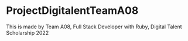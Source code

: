 # ProjectDigitalentTeamA08
This is made by Team A08, Full Stack Developer with Ruby, Digital Talent Scholarship 2022
